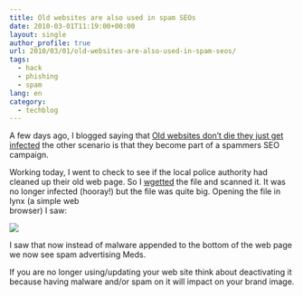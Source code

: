 ```yaml
---
title: Old websites are also used in spam SEOs
date: 2010-03-01T11:19:00+00:00
layout: single
author_profile: true
url: 2010/03/01/old-websites-are-also-used-in-spam-seos/
tags:
  - hack
  - phishing
  - spam
lang: en
category: 
  - techblog
---
```

A few days ago, I blogged saying that [Old websites don’t die they just get infected](http://boelectronic.blogspot.com/2010/02/trojiframe-dy-old-websites-dont-die.html) the other scenario is that they become part of a spammers SEO campaign.

Working today, I went to check to see if the local police authority had cleaned up their old web page. So I [wgetted](http://www.gnu.org/software/wget/) the file and scanned it. It was no longer infected (hooray!) but the file was quite big. Opening the file in lynx (a simple web  
browser) I saw:

[![](http://4.bp.blogspot.com/_vaUVXcmC3OI/S4ubL5eHnqI/AAAAAAAABCc/3B5k38yMnm8/s640/lynx.jpg)](http://4.bp.blogspot.com/_vaUVXcmC3OI/S4ubL5eHnqI/AAAAAAAABCc/3B5k38yMnm8/s1600-h/lynx.jpg)

I saw that now instead of malware appended to the bottom of the web page we now see spam advertising Meds.

If you are no longer using/updating your web site think about deactivating it because having malware and/or spam on it will impact on your brand image.